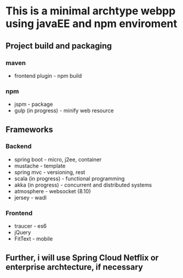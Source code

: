 # This is a minimal archtype webpp using javaEE and npm enviroment

## Project build and packaging 
### maven
- frontend plugin - npm build

### npm
- jspm - package
- gulp (in progress) - minify web resource 

## Frameworks 
### Backend
- spring boot - micro, j2ee, container
- mustache - template
- spring mvc - versioning, rest
- scala (in progress) - functional programming
- akka (in progress) - concurrent and distributed systems
- atmosphere - websocket (8.10) 
- jersey - wadl
 
### Frontend
- traucer - es6
- jQuery
- FitText - mobile

## Further, i will use Spring Cloud Netflix or enterprise archtecture, if necessary
